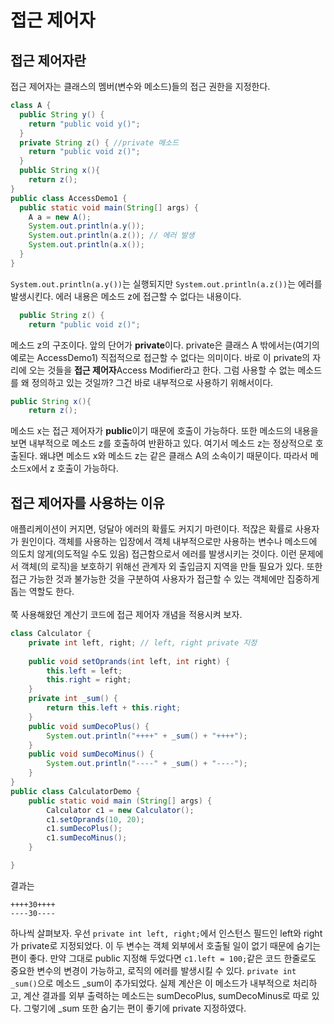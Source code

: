 # 접근 제어자
## 접근 제어자란
접근 제어자는 클래스의 멤버(변수와 메소드)들의 접근 권한을 지정한다.<br>
```java
class A {
  public String y() {
    return "public void y()";
  }
  private String z() { //private 메소드
    return "public void z()";
  }
  public String x(){
    return z();
}
public class AccessDemo1 {
  public static void main(String[] args) {
    A a = new A();
    System.out.println(a.y());
    System.out.println(a.z()); // 에러 발생
    System.out.println(a.x());
  }
}
```
`System.out.println(a.y())`는 실행되지만 `System.out.println(a.z())`는 에러를 발생시킨다. 에러 내용은 메소드 z에 접근할 수 없다는 내용이다. 
```java
  public String z() {
    return "public void z()";
```
메소드 z의 구조이다. 앞의 단어가 **private**이다. private은 클래스 A 밖에서는(여기의 예로는 AccessDemo1) 직접적으로 접근할 수 없다는 의미이다.
바로 이 private의 자리에 오는 것들을 **접근 제어자**Access Modifier라고 한다. 그럼 사용할 수 없는 메소드를 왜 정의하고 있는 것일까?
그건 바로 내부적으로 사용하기 위해서이다.
```java
public String x(){
    return z();
```
메소드 x는 접근 제어자가 **public**이기 때문에 호출이 가능하다. 또한 메소드의 내용을 보면 내부적으로 메소드 z를 호출하여 반환하고 있다.
여기서 메소드 z는 정상적으로 호출된다. 왜냐면 메소드 x와 메소드 z는 같은 클래스 A의 소속이기 때문이다.
따라서 메소드x에서 z 호출이 가능하다.

## 접근 제어자를 사용하는 이유
애플리케이션이 커지면, 덩달아 에러의 확률도 커지기 마련이다. 적잖은 확률로 사용자가 원인이다. 
객체를 사용하는 입장에서 객체 내부적으로만 사용하는 변수나 메소드에 의도치 않게(의도적일 수도 있음) 접근함으로서 에러를 발생시키는 것이다.
이런 문제에서 객체(의 로직)을 보호하기 위해선 관계자 외 출입금지 지역을 만들 필요가 있다. 
또한 접근 가능한 것과 불가능한 것을 구분하여 사용자가 접근할 수 있는 객체에만 집중하게 돕는 역할도 한다.<br><br>
쭉 사용해왔던 계산기 코드에 접근 제어자 개념을 적용시켜 보자.
```java
class Calculator {
	private int left, right; // left, right private 지정
	
	public void setOprands(int left, int right) {
		this.left = left;
		this.right = right;
	}
	private int _sum() {
		return this.left + this.right;
	}
	public void sumDecoPlus() {
		System.out.println("++++" + _sum() + "++++");
	}
	public void sumDecoMinus() {
		System.out.println("----" + _sum() + "----");
	}
}
public class CalculatorDemo {
	public static void main (String[] args) {
		Calculator c1 = new Calculator();
		c1.setOprands(10, 20);
		c1.sumDecoPlus();
		c1.sumDecoMinus();
	}

}
```
결과는
```
++++30++++
----30----
```
하나씩 살펴보자. 우선 `private int left, right;`에서 인스턴스 필드인 left와 right가 private로 지정되었다. 이 두 변수는 객체 외부에서 호출될 일이 없기 때문에 숨기는 편이 좋다.
만약 그대로 public 지정해 두었다면 `c1.left = 100;`같은 코드 한줄로도 중요한 변수의 변경이 가능하고, 로직의 에러를 발생시킬 수 있다.
`private int _sum()`으로 메소드 \_sum이 추가되었다. 실제 계산은 이 메소드가 내부적으로 처리하고, 계산 결과를 외부 출력하는 메소드는 sumDecoPlus, sumDecoMinus로 따로 있다.
그렇기에 \_sum 또한 숨기는 편이 좋기에 private 지정하였다.

